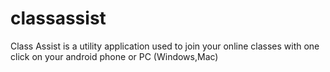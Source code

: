 # classassist
Class Assist is a utility application used to join your online classes with one click on your android phone or PC (Windows,Mac)
